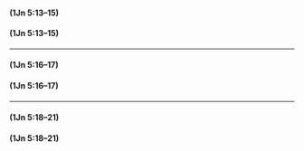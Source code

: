 #### (1Jn 5:13–15)

#### (1Jn 5:13–15)


---


#### (1Jn 5:16–17)



#### (1Jn 5:16–17)


---

#### (1Jn 5:18–21)


#### (1Jn 5:18–21)


